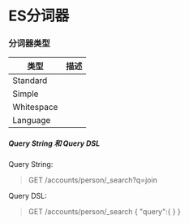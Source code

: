 # ES分词器

### 分词器类型

| 类型      | 描述 |
| ----------- | ----------- |
| Standard      |         |
| Simple   |          |
| Whitespace   |          |
| Language   |          | 
 

##### Query String 和 Query DSL

Query String:
> GET /accounts/person/_search?q=join

Query DSL:
> GET /accounts/person/_search
> {
>   "query":{
>   }
> }
